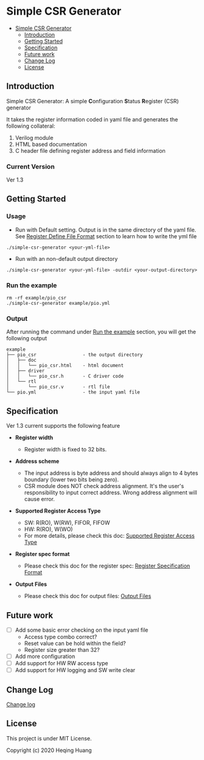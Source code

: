 # Simple CSR Generator

- [Simple CSR Generator](#simple-csr-generator)
  - [Introduction](#introduction)
  - [Getting Started](#getting-started)
  - [Specification](#specification)
  - [Future work](#future-work)
  - [Change Log](#change-log)
  - [License](#license)

## Introduction

Simple CSR Generator: A simple **C**onfiguration **S**tatus **R**egister (CSR) generator

It takes the register information coded in yaml file and generates the following collateral:

1. Verilog module
2. HTML based documentation
3. C header file defining register address and field information

### Current Version

Ver 1.3

## Getting Started

### Usage

- Run with Default setting. Output is in the same directory of the yaml file. See [Register Define File Format](#register-define-file-format) section to learn how to write the yml file

```shell
./simple-csr-generator <your-yml-file>
```

- Run with an non-default output directory

```shell
./simple-csr-generator <your-yml-file> -outdir <your-output-directory>
```

### Run the example

```shell
rm -rf example/pio_csr
./simple-csr-generator example/pio.yml
```

### Output

After running the command under [Run the example](#run-the-example) section, you will get the following output

```other
example
├── pio_csr                 - the output directory
│   ├── doc
│   │   └── pio_csr.html    - html document
│   ├── driver
│   │   └── pio_csr.h       - C driver code
│   └── rtl
│       └── pio_csr.v       - rtl file
└── pio.yml                 - the input yaml file
```

## Specification

Ver 1.3 current supports the following feature

- **Register width**
  - Register width is fixed to 32 bits.

- **Address scheme**
  - The input address is byte address and should always align to 4 bytes boundary (lower two bits being zero).
  - CSR module does NOT check address alignment. It's the user's responsibility to input correct address. Wrong address alignment will cause error.

- **Supported Register Access Type**
  - SW: R(RO), W(RW), FIFOR, FIFOW
  - HW: R(RO), W(WO)
  - For more details, please check this doc: [Supported Register Access Type](doc/supported_register_access_type.md)

- **Register spec format**
  - Please check this doc for the register spec: [Register Specification Format](doc/register_spec_format.md)

- **Output Files**
  - Please check this doc for output files: [Output Files](doc/output_file.md)

## Future work

- [ ] Add some basic error checking on the input yaml file
  - Access type combo correct?
  - Reset value can be hold within the field?
  - Register size greater than 32?
- [ ] Add more configuration
- [ ] Add support for HW RW access type
- [ ] Add support for HW logging and SW write clear

## Change Log

[Change log](doc/change_log.md)

## License

This project is under MIT License.

Copyright (c) 2020 Heqing Huang
